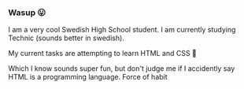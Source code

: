 ### Wasup :stuck_out_tongue:

I am a very cool Swedish High School student. I am currently studying Technic (sounds better in swedish).

My current tasks are attempting to learn HTML and CSS :grimacing:

Which I know sounds super fun, but don't judge me if I accidently say HTML is a programming language. Force of habit 
